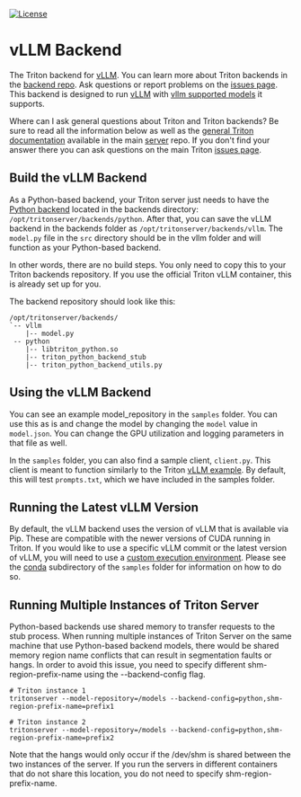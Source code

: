 <!--
# Copyright 2023, NVIDIA CORPORATION & AFFILIATES. All rights reserved.
#
# Redistribution and use in source and binary forms, with or without
# modification, are permitted provided that the following conditions
# are met:
#  * Redistributions of source code must retain the above copyright
#    notice, this list of conditions and the following disclaimer.
#  * Redistributions in binary form must reproduce the above copyright
#    notice, this list of conditions and the following disclaimer in the
#    documentation and/or other materials provided with the distribution.
#  * Neither the name of NVIDIA CORPORATION nor the names of its
#    contributors may be used to endorse or promote products derived
#    from this software without specific prior written permission.
#
# THIS SOFTWARE IS PROVIDED BY THE COPYRIGHT HOLDERS ``AS IS'' AND ANY
# EXPRESS OR IMPLIED WARRANTIES, INCLUDING, BUT NOT LIMITED TO, THE
# IMPLIED WARRANTIES OF MERCHANTABILITY AND FITNESS FOR A PARTICULAR
# PURPOSE ARE DISCLAIMED.  IN NO EVENT SHALL THE COPYRIGHT OWNER OR
# CONTRIBUTORS BE LIABLE FOR ANY DIRECT, INDIRECT, INCIDENTAL, SPECIAL,
# EXEMPLARY, OR CONSEQUENTIAL DAMAGES (INCLUDING, BUT NOT LIMITED TO,
# PROCUREMENT OF SUBSTITUTE GOODS OR SERVICES; LOSS OF USE, DATA, OR
# PROFITS; OR BUSINESS INTERRUPTION) HOWEVER CAUSED AND ON ANY THEORY
# OF LIABILITY, WHETHER IN CONTRACT, STRICT LIABILITY, OR TORT
# (INCLUDING NEGLIGENCE OR OTHERWISE) ARISING IN ANY WAY OUT OF THE USE
# OF THIS SOFTWARE, EVEN IF ADVISED OF THE POSSIBILITY OF SUCH DAMAGE.
-->

[![License](https://img.shields.io/badge/License-BSD3-lightgrey.svg)](https://opensource.org/licenses/BSD-3-Clause)

# vLLM Backend

The Triton backend for [vLLM](https://github.com/vllm-project/vllm).
You can learn more about Triton backends in the [backend
repo](https://github.com/triton-inference-server/backend). Ask
questions or report problems on the [issues
page](https://github.com/triton-inference-server/server/issues).
This backend is designed to run [vLLM](https://github.com/vllm-project/vllm)
with
[vllm supported models](https://vllm.readthedocs.io/en/latest/models/supported_models.html)
it supports.

Where can I ask general questions about Triton and Triton backends?
Be sure to read all the information below as well as the [general
Triton documentation](https://github.com/triton-inference-server/server#triton-inference-server)
available in the main [server](https://github.com/triton-inference-server/server)
repo. If you don't find your answer there you can ask questions on the
main Triton [issues page](https://github.com/triton-inference-server/server/issues).

## Build the vLLM Backend

As a Python-based backend, your Triton server just needs to have the [Python backend](https://github.com/triton-inference-server/python_backend)
located in the backends directory: `/opt/tritonserver/backends/python`. After that, you can save the vLLM backend in the backends folder as `/opt/tritonserver/backends/vllm`. The `model.py` file in the `src` directory should be in the vllm folder and will function as your Python-based backend.

In other words, there are no build steps. You only need to copy this to your Triton backends repository. If you use the official Triton vLLM container, this is already set up for you.

The backend repository should look like this:
```
/opt/tritonserver/backends/
`-- vllm
    |-- model.py
 -- python
    |-- libtriton_python.so
    |-- triton_python_backend_stub
    |-- triton_python_backend_utils.py
```

## Using the vLLM Backend

You can see an example model_repository in the `samples` folder.
You can use this as is and change the model by changing the `model` value in `model.json`.
You can change the GPU utilization and logging parameters in that file as well.

In the `samples` folder, you can also find a sample client, `client.py`.
This client is meant to function similarly to the Triton
[vLLM example](https://github.com/triton-inference-server/tutorials/tree/main/Quick_Deploy/vLLM).
By default, this will test `prompts.txt`, which we have included in the samples folder.

## Running the Latest vLLM Version

By default, the vLLM backend uses the version of vLLM that is available via Pip.
These are compatible with the newer versions of CUDA running in Triton.
If you would like to use a specific vLLM commit or the latest version of vLLM, you
will need to use a
[custom execution environment](https://github.com/triton-inference-server/python_backend#creating-custom-execution-environments).
Please see the
[conda](samples/conda) subdirectory of the `samples` folder for information on how to do so.

## Running Multiple Instances of Triton Server

Python-based backends use shared memory to transfer requests to the stub process. When running multiple instances of Triton Server on the same machine that use Python-based backend models, there would be shared memory region name conflicts that can result in segmentation faults or hangs. In order to avoid this issue, you need to specify different shm-region-prefix-name using the --backend-config flag.
```
# Triton instance 1
tritonserver --model-repository=/models --backend-config=python,shm-region-prefix-name=prefix1

# Triton instance 2
tritonserver --model-repository=/models --backend-config=python,shm-region-prefix-name=prefix2
```
Note that the hangs would only occur if the /dev/shm is shared between the two instances of the server. If you run the servers in different containers that do not share this location, you do not need to specify shm-region-prefix-name.